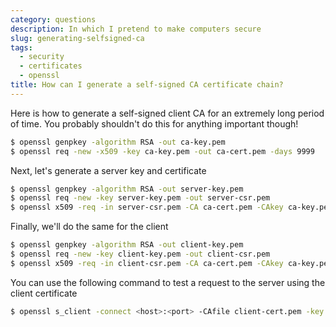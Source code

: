 ```yaml
---
category: questions
description: In which I pretend to make computers secure
slug: generating-selfsigned-ca
tags:
  - security
  - certificates
  - openssl
title: How can I generate a self-signed CA certificate chain?
---
```

Here is how to generate a self-signed client CA for an extremely long period of time. You probably shouldn't do this for anything important though!

```bash
$ openssl genpkey -algorithm RSA -out ca-key.pem
$ openssl req -new -x509 -key ca-key.pem -out ca-cert.pem -days 9999
```

Next, let's generate a server key and certificate

```bash
$ openssl genpkey -algorithm RSA -out server-key.pem
$ openssl req -new -key server-key.pem -out server-csr.pem
$ openssl x509 -req -in server-csr.pem -CA ca-cert.pem -CAkey ca-key.pem -out server-cert.pem -CAcreateserial -days 9999
```

Finally, we'll do the same for the client

```bash
$ openssl genpkey -algorithm RSA -out client-key.pem
$ openssl req -new -key client-key.pem -out client-csr.pem
$ openssl x509 -req -in client-csr.pem -CA ca-cert.pem -CAkey ca-key.pem -out client-cert.pem -CAcreateserial -days 9999
```

You can use the following command to test a request to the server using the client certificate

```bash
$ openssl s_client -connect <host>:<port> -CAfile client-cert.pem -key client-key.key
```
